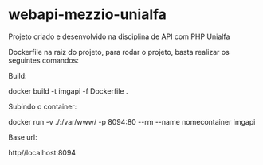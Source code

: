 # webapi-mezzio-unialfa

Projeto criado e desenvolvido na disciplina de API com PHP Unialfa

Dockerfile na raiz do projeto, para rodar o projeto, basta realizar os seguintes comandos:

Build:

docker build -t imgapi -f Dockerfile .

Subindo o container:

docker run -v ./:/var/www/ -p 8094:80 --rm --name nomecontainer imgapi

Base url:

http//localhost:8094
